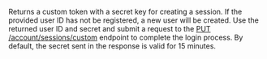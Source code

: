 Returns a custom token with a secret key for creating a session. If the provided user ID has not be registered, a new user will be created. Use the returned user ID and secret and submit a request to the [PUT /account/sessions/custom](https://appwrite.io/docs/references/cloud/client-web/account#updateCustomSession) endpoint to complete the login process. By default, the secret sent in the response is valid for 15 minutes.
